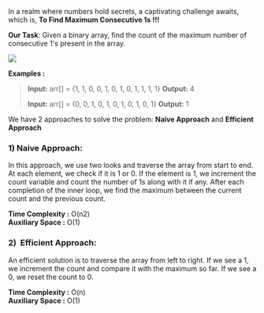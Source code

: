 In a realm where numbers hold secrets, a captivating challenge awaits, which is, **To Find Maximum Consecutive 1s !!!**

**Our Task**: Given a binary array, find the count of the maximum number of consecutive 1's present in the array.

![](https://media.geeksforgeeks.org/wp-content/uploads/20230621200054/Maximum-consicutive-1's.jpg)

**Examples :** 

> **Input:** arr[] = {1, 1, 0, 0, 1, 0, 1, 0, 1, 1, 1, 1}
> **Output:** 4
> 
> **Input:** arr[] = {0, 0, 1, 0, 1, 0, 1, 0, 1, 0, 1}
> **Output:** 1

We have 2 approaches to solve the problem: **Naive Approach** and **Efficient Approach**

### 1) Naive Approach:

In this approach, we use two looks and traverse the array from start to end. At each element, we check if it is 1 or 0. If the element is 1, we increment the count variable and count the number of 1s along with it if any. After each completion of the inner loop, we find the maximum between the current count and the previous count.

**Time Complexity :** O(n2)   
**Auxiliary Space :** O(1)

### **2)  Efficient Approach:**

An efficient solution is to traverse the array from left to right. If we see a 1, we increment the count and compare it with the maximum so far. If we see a 0, we reset the count to 0.

**Time Complexity :** O(n)   
**Auxiliary Space :** O(1)